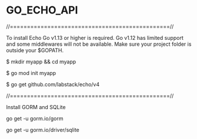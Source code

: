 # GO_ECHO_API
//===============================================//

To install Echo Go v1.13 or higher is required. Go v1.12 has limited support and some middlewares will not be available. Make sure your project folder is outside your $GOPATH.

$ mkdir myapp && cd myapp

$ go mod init myapp

$ go get github.com/labstack/echo/v4

//===============================================//

Install GORM and SQLite

go get -u gorm.io/gorm 

go get -u gorm.io/driver/sqlite

